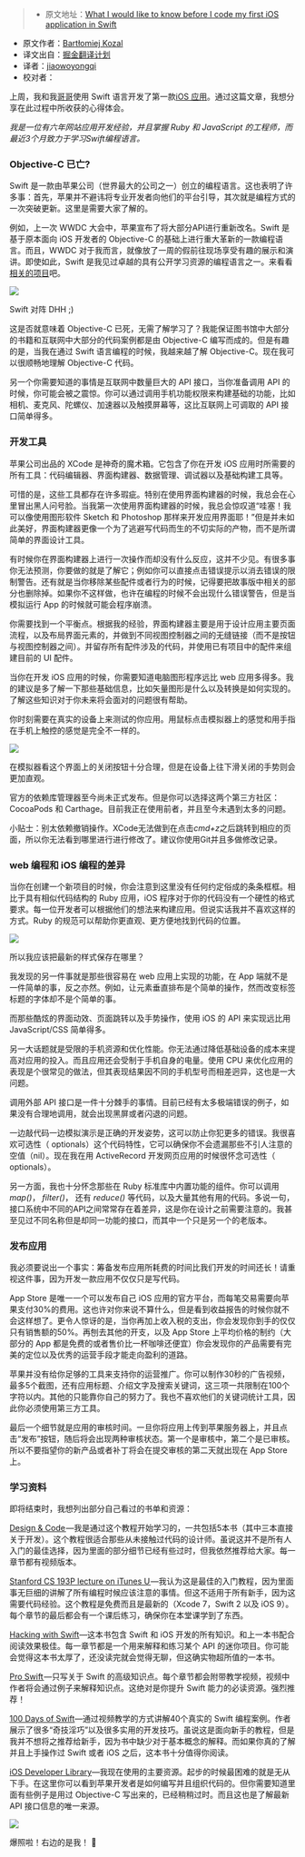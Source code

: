 > * 原文地址：[What I would like to know before I code my first iOS application in Swift](https://medium.com/@bkzl/what-i-would-like-to-know-before-i-code-my-first-ios-application-in-swift-f11fcdde7887#.oeafmue7p)
* 原文作者：[Bartłomiej Kozal](https://medium.com/@bkzl?source=post_header_lockup)
* 译文出自：[掘金翻译计划](https://github.com/xitu/gold-miner)
* 译者：[jiaowoyongqi](https://github.com/jiaowoyongqi)
* 校对者：


上周，我和我[哥哥](http://medium.com/@_mac)使用 Swift 语言开发了第一款[iOS 应用](http://echotags.io/appstore)。通过这篇文章，我想分享在此过程中所收获的心得体会。

*我是一位有六年网站应用开发经验，并且掌握 Ruby 和 JavaScript 的工程师，而最近3个月致力于学习Swift编程语言。*

### Objective-C 已亡?

Swift 是一款由苹果公司（世界最大的公司之一）创立的编程语言。这也表明了许多事：首先，苹果并不避讳将专业开发者向他们的平台引导，其次就是编程方式的一次突破更新。这里是需要大家了解的。

例如，上一次 WWDC 大会中，苹果宣布了将大部分API进行重新改名。Swift 是基于原本面向 iOS 开发者的 Objective-C 的基础上进行重大革新的一款编程语言。而且，WWDC 对于我而言，就像放了一周的假前往现场享受有趣的展示和演讲。即使如此，Swift 是我见过卓越的具有公开学习资源的编程语言之一。来看看[相关的项目](https://github.com/apple/swift-evolution/tree/master/proposals)吧。

![](https://cdn-images-1.medium.com/max/1600/1*j4lJm5Dtpb4jLpGKlInOVA.png)

Swift 对阵 DHH ;)

这是否就意味着 Objective-C 已死，无需了解学习了？我能保证图书馆中大部分的书籍和互联网中大部分的代码案例都是由 Objective-C 编写而成的。但是有趣的是，当我在通过 Swift 语言编程的时候，我越来越了解 Objective-C。现在我可以很顺畅地理解 Objective-C 代码。

另一个你需要知道的事情是互联网中数量巨大的 API 接口，当你准备调用 API 的时候，你可能会被之震惊。你可以通过调用手机功能权限来构建基础的功能，比如相机、麦克风、陀螺仪、加速器以及触摸屏幕等，这比互联网上可调取的 API 接口简单得多。

### 开发工具

苹果公司出品的 XCode 是神奇的魔术箱。它包含了你在开发 iOS 应用时所需要的所有工具：代码编辑器、界面构建器、数据管理、调试器以及基础构建工具等。

可惜的是，这些工具都存在许多瑕疵。特别在使用界面构建器的时候，我总会在心里冒出黑人问号脸。当我第一次使用界面构建器的时候，我总会惊叹道“哇塞！我可以像使用图形软件 Sketch 和 Photoshop 那样来开发应用界面耶！”但是并未如此美好，界面构建器更像一个为了逃避写代码而生的不切实际的产物，而不是所谓简单的界面设计工具。

有时候你在界面构建器上进行一次操作而却没有什么反应，这并不少见。有很多事你无法预测，你要做的就是了解它；例如你可以直接点击错误提示以消去错误的限制警告。还有就是当你移除某些配件或者行为的时候，记得要把故事版中相关的部分也删除掉。如果你不这样做，也许在编程的时候不会出现什么错误警告，但是当模拟运行 App 的时候就可能会程序崩溃。

你需要找到一个平衡点。根据我的经验，界面构建器主要是用于设计应用主要页面流程，以及布局界面元素的，并做到不同视图控制器之间的无缝链接（而不是按钮与视图控制器之间）。并留存所有配件涉及的代码，并使用已有项目中的配件来组建目前的 UI 配件。

当你在开发 iOS 应用的时候，你需要知道电脑图形程序远比 web 应用多得多。我的建议是多了解一下那些基础信息，比如矢量图形是什么以及转换是如何实现的。了解这些知识对于你未来将会面对的问题很有帮助。

你时刻需要在真实的设备上来测试的你应用。用鼠标点击模拟器上的感觉和用手指在手机上触控的感觉是完全不一样的。

![](https://cdn-images-1.medium.com/max/1600/1*oiYF-MoPLhP-4TzkFdYggQ.png)

在模拟器看这个界面上的关闭按钮十分合理，但是在设备上往下滑关闭的手势则会更加直观。

官方的依赖库管理器至今尚未正式发布。但是你可以选择这两个第三方社区： CocoaPods 和 Carthage。目前我正在使用前者，并且至今未遇到太多的问题。

小贴士：别太依赖撤销操作。XCode无法做到在点击*cmd+z*之后跳转到相应的页面，所以你无法看到哪里进行进行修改了。建议你使用Git并且多做修改记录。

### web 编程和 iOS 编程的差异

当你在创建一个新项目的时候，你会注意到这里没有任何约定俗成的条条框框。相比于具有相似代码结构的 Ruby 应用，iOS 程序对于你的代码没有一个硬性的格式要求。每一位开发者可以根据他们的想法来构建应用。但说实话我并不喜欢这样的方式。Ruby 的规范可以帮助你更直观、更方便地找到代码的位置。

![](https://cdn-images-1.medium.com/max/1600/1*iLaegkpeKax7WTn7wJNC-g.png)

所以我应该把最新的样式保存在哪里？

我发现的另一件事就是那些很容易在 web 应用上实现的功能，在 App 端就不是一件简单的事，反之亦然。例如，让元素垂直排布是个简单的操作，然而改变标签标题的字体却不是个简单的事。

而那些酷炫的界面动效、页面跳转以及手势操作，使用 iOS 的 API 来实现远比用 JavaScript/CSS 简单得多。

另一大话题就是受限的手机资源和优化性能。你无法通过降低基础设备的成本来提高对应用的投入。而且应用还会受制于手机自身的电量。使用 CPU 来优化应用的表现是个很常见的做法，但其表现结果因不同的手机型号而相差迥异，这也是一大问题。

调用外部 API 接口是一件十分棘手的事情。目前已经有太多极端错误的例子，如果没有合理地调用，就会出现黑屏或者闪退的问题。

一边敲代码一边模拟演示是正确的开发姿势，这可以防止你犯更多的错误。我很喜欢可选性（ optionals）这个代码特性，它可以确保你不会遗漏那些不引人注意的空值（nil）。现在我在用 ActiveRecord 开发网页应用的时候很怀念可选性（ optionals）。

另一方面，我也十分怀念那些在 Ruby 标准库中内置功能的组件。你可以调用 *map()*， *filter()*， 还有 *reduce()* 等代码，以及大量其他有用的代码。多说一句，接口系统中不同的API之间常常存在着差异，这是你在设计之前需要注意的。我甚至见过不同名称但是却同一功能的接口，而其中一个只是另一个的老版本。

### 发布应用

我必须要说出一个事实：筹备发布应用所耗费的时间比我们开发的时间还长！请重视这件事，因为开发一款应用不仅仅只是写代码。

App Store 是唯一一个可以发布自己 iOS 应用的官方平台，而每笔交易需要向苹果支付30%的费用。这也许对你来说不算什么，但是看到收益报告的时候你就不会这样想了。更令人惊讶的是，当你再加上收入税的支出，你会发现你到手的仅仅只有销售额的50%。再刨去其他的开支，以及 App Store 上平均价格的制约（大部分的 App 都是免费的或者售价比一杯咖啡还便宜）你会发现你的产品需要有完美的定位以及优秀的运营手段才能走向盈利的道路。

苹果并没有给你足够的工具来支持你的运营推广。你可以制作30秒的广告视频，最多5个截图，还有应用标题、介绍文字及搜索关键词，这三项一共限制在100个字符以内。其他的只能靠你自己的努力了。我也不喜欢他们的关键词统计工具，因此你必须使用第三方工具。

最后一个细节就是应用的审核时间。一旦你将应用上传到苹果服务器上，并且点击“发布”按钮，随后将会出现两种审核状态。第一个是审核中，第二个是已审核。所以不要指望你的新产品或者补丁将会在提交审核的第二天就出现在 App Store 上。

### 学习资料

即将结束时，我想列出部分自己看过的书单和资源：

[Design & Code ](https://designcode.io/)—我是通过这个教程开始学习的，一共包括5本书（其中三本直接关于开发）。这个教程很适合那些从未接触过代码的设计师。虽说这并不是所有人入门的最佳选择，因为里面的部分细节已经有些过时，但我依然推荐给大家。每一章节都有视频版本。

[Stanford CS 193P lecture on iTunes U ](https://itunes.apple.com/us/course/developing-ios-9-apps-swift/id1104579961)—我认为这是最佳的入门教程，因为里面事无巨细的讲解了所有编程时候应该注意的事情。但这不适用于所有新手，因为这需要代码经验。这个教程是免费而且是最新的（Xcode 7，Swift 2 以及 iOS 9）。每个章节的最后都会有一个课后练习，确保你在本堂课学到了东西。

[Hacking with Swift](https://gumroad.com/l/hws-book-pack)—这本书包含 Swift 和 iOS 开发的所有知识。和上一本书配合阅读效果极佳。每一章节都是一个用来解释和练习某个 API 的迷你项目。你可能会觉得这本书太厚了，还没读完就会觉得无聊，但这确实物超所值的一本书。

[Pro Swift ](https://gumroad.com/l/proswift)—只写关于 Swift 的高级知识点。每个章节都会附带教学视频，视频中作者将会通过例子来解释知识点。这绝对是你提升 Swift 能力的必读资源。强烈推荐！

[100 Days of Swift](http://samvlu.com/tutorials.html)—通过视频教学的方式讲解40个真实的 Swift 编程案例。作者展示了很多“奇技淫巧”以及很多实用的开发技巧。虽说这是面向新手的教程，但是我并不想将之推荐给新手，因为书中缺少对于基本概念的解释。而如果你真的了解并且上手操作过 Swift 或者 iOS 之后，这本书十分值得你阅读。

[iOS Developer Library](https://developer.apple.com/library/ios/navigation/)—我现在使用的主要资源。起步的时候最困难的就是无从下手。在这里你可以看到苹果开发者是如何编写并且组织代码的。但你需要知道里面有些例子是用过 Objective-C 写出来的，已经稍稍过时。而且这也是了解最新 API 接口信息的唯一来源。

![](https://cdn-images-1.medium.com/max/1600/1*ZhHNBLXvxMvjsIp1KIFSsw.jpeg)

爆照啦！右边的是我！ 👋
